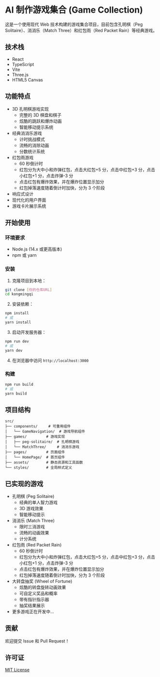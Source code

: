 # AI 制作游戏集合 (Game Collection)

这是一个使用现代 Web 技术构建的游戏集合项目，目前包含孔明棋（Peg Solitaire）、消消乐（Match Three）和红包雨（Red Packet Rain）等经典游戏。

## 技术栈

-   React
-   TypeScript
-   Vite
-   Three.js
-   HTML5 Canvas

## 功能特点

-   3D 孔明棋游戏实现
    -   完整的 3D 棋盘和棋子
    -   炫酷的跳跃和爆炸动画
    -   智能移动提示系统
-   经典消消乐游戏
    -   计时挑战模式
    -   流畅的消除动画
    -   分数统计系统
-   红包雨游戏
    -   60 秒倒计时
    -   红包分为大中小和炸弹红包，点击大红包+5 分，点击中红包+3 分，点击小红包+1 分，点击炸弹-3 分
    -   点击红包有爆炸效果，并在爆炸位置显示加分
    -   红包掉落速度随着倒计时加快，分为 3 个阶段
-   响应式设计
-   现代化的用户界面
-   游戏卡片展示系统

## 开始使用

### 环境要求

-   Node.js (14.x 或更高版本)
-   npm 或 yarn

### 安装

1. 克隆项目到本地：

```bash
git clone [你的仓库URL]
cd kongmingqi
```

2. 安装依赖：

```bash
npm install
# 或
yarn install
```

3. 启动开发服务器：

```bash
npm run dev
# 或
yarn dev
```

4. 在浏览器中访问 `http://localhost:3000`

### 构建

```bash
npm run build
# 或
yarn build
```

## 项目结构

```
src/
├── components/     # 可重用组件
│   └── GameNavigation/  # 游戏导航组件
├── games/         # 游戏实现
│   ├── peg-solitaire/  # 孔明棋游戏
│   └── MatchThree/     # 消消乐游戏
├── pages/         # 页面组件
│   └── HomePage/  # 首页组件
├── assets/        # 静态资源和工具函数
└── styles/        # 全局样式定义
```

## 已实现的游戏

-   孔明棋 (Peg Solitaire)
    -   经典的单人智力游戏
    -   3D 游戏效果
    -   智能移动提示
-   消消乐 (Match Three)
    -   限时三消游戏
    -   流畅的动画效果
    -   计分系统
-   红包雨 (Red Packet Rain)
    -   60 秒倒计时
    -   红包分为大中小和炸弹红包，点击大红包+5 分，点击中红包+3 分，点击小红包+1 分，点击炸弹-3 分
    -   点击红包有爆炸效果，并在爆炸位置显示加分
    -   红包掉落速度随着倒计时加快，分为 3 个阶段
-   大转盘抽奖 (Wheel of Fortune)
    -   炫酷的转盘旋转动画效果
    -   可自定义奖品和概率
    -   带有指针指示器
    -   抽奖结果展示
-   更多游戏正在开发中...

## 贡献

欢迎提交 Issue 和 Pull Request！

## 许可证

[MIT License](LICENSE)
